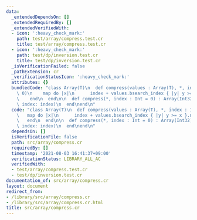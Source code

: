 ```yaml
---
data:
  _extendedDependsOn: []
  _extendedRequiredBy: []
  _extendedVerifiedWith:
  - icon: ':heavy_check_mark:'
    path: test/array/compress.test.cr
    title: test/array/compress.test.cr
  - icon: ':heavy_check_mark:'
    path: test/dp/inversion.test.cr
    title: test/dp/inversion.test.cr
  _isVerificationFailed: false
  _pathExtension: cr
  _verificationStatusIcon: ':heavy_check_mark:'
  attributes: {}
  bundledCode: "class Array(T)\n  def compress(values : Array(T), *, index : Int =\
    \ 0)\n    map do |x|\n      index + values.bsearch_index { |y| y >= x }.not_nil!\n\
    \    end\n  end\n\n  def compress(*, index : Int = 0) : Array(Int32)\n    compress(uniq.sort!,\
    \ index: index)\n  end\nend\n"
  code: "class Array(T)\n  def compress(values : Array(T), *, index : Int = 0)\n \
    \   map do |x|\n      index + values.bsearch_index { |y| y >= x }.not_nil!\n \
    \   end\n  end\n\n  def compress(*, index : Int = 0) : Array(Int32)\n    compress(uniq.sort!,\
    \ index: index)\n  end\nend\n"
  dependsOn: []
  isVerificationFile: false
  path: src/array/compress.cr
  requiredBy: []
  timestamp: '2021-08-03 16:41:37+09:00'
  verificationStatus: LIBRARY_ALL_AC
  verifiedWith:
  - test/array/compress.test.cr
  - test/dp/inversion.test.cr
documentation_of: src/array/compress.cr
layout: document
redirect_from:
- /library/src/array/compress.cr
- /library/src/array/compress.cr.html
title: src/array/compress.cr
---
```

